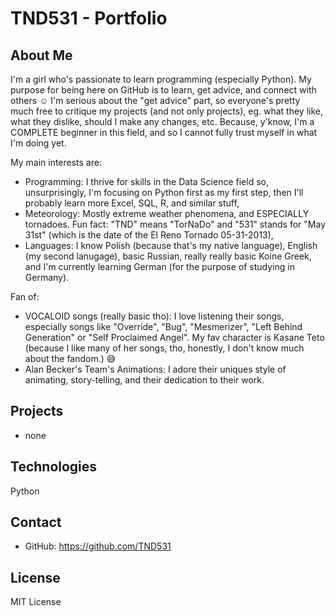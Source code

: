 # TND531 - Portfolio

## About Me

I'm a girl who's passionate to learn programming (especially Python). My purpose for being here on GitHub is to learn, get advice, and connect with others ☺️
I'm serious about the "get advice" part, so everyone's pretty much free to critique my projects (and not only projects), eg. what they like, what they dislike, should I make any changes, etc. Because, y'know, I'm a COMPLETE beginner in this field, and so I cannot fully trust myself in what I'm doing yet.

My main interests are:
- Programming: I thrive for skills in the Data Science field so, unsurprisingly, I'm focusing on Python first as my first step, then I'll probably learn more Excel, SQL, R, and similar stuff,
- Meteorology: Mostly extreme weather phenomena, and ESPECIALLY tornadoes. Fun fact: "TND" means "TorNaDo" and "531" stands for "May 31st" (which is the date of the El Reno Tornado 05-31-2013),
- Languages: I know Polish (because that's my native language), English (my second lanugage), basic Russian, really really basic Koine Greek, and I'm currently learning German (for the purpose of studying in Germany).

Fan of:
- VOCALOID songs (really basic tho): I love listening their songs, especially songs like "Override", "Bug", "Mesmerizer", "Left Behind Generation" or "Self Proclaimed Angel". My fav character is Kasane Teto (because I like many of her songs, tho, honestly, I don't know much about the fandom.) 😅
- Alan Becker's Team's Animations: I adore their uniques style of animating, story-telling, and their dedication to their work. 

## Projects
- none

## Technologies
Python

## Contact
- GitHub: https://github.com/TND531

## License
MIT License
